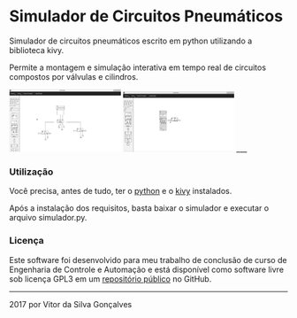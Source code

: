 # Simulador de Circuitos Pneumáticos


Simulador de circuitos pneumáticos escrito em python utilizando a biblioteca kivy.

Permite a montagem e simulação interativa em tempo real de circuitos compostos por válvulas e cilindros.

<img src="/screenshots/01.png?raw=true" width="40%" height="40%" />
<img src="/screenshots/02.png?raw=true" width="40%" height="40%" />
___

### Utilização
Você precisa, antes de tudo, ter o [python](https://www.python.org/) e o  [kivy](https://kivy.org) instalados.

Após a instalação dos requisitos, basta baixar o simulador e executar o arquivo simulador.py.

### Licença

Este software foi desenvolvido para meu trabalho de conclusão de curso de Engenharia de Controle e Automação e está disponível como software livre sob licença GPL3 em um [repositório público](https://github.com/vitorsgoncalves/tcc) no GitHub.

___
2017 por Vitor da Silva Gonçalves
